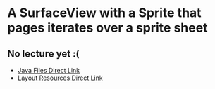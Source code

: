 # A SurfaceView with a Sprite that pages iterates over a sprite sheet

## No lecture yet :(

 - [Java Files Direct Link](./app/src/main/java/com/example/a06_surfaceviews/) <br>
 - [Layout Resources Direct Link](./app/src/main/res/layout)
##